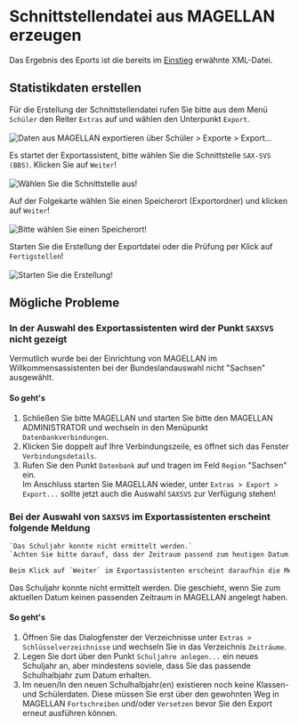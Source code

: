 # Schnittstellendatei aus MAGELLAN erzeugen

Das Ergebnis des Eports ist die bereits im [Einstieg](einstieg.md#einfuhrung) erwähnte XML-Datei.

## Statistikdaten erstellen

Für die Erstellung der Schnittstellendatei rufen Sie bitte aus dem Menü `Schüler` den Reiter `Extras` auf und wählen den Unterpunkt `Export`.<br><br>
![Daten aus MAGELLAN exportieren über `Schüler > Exporte > Export...`](/assets/images/export/export01.png)

Es startet der Exportassistent, bitte wählen Sie die Schnittstelle `SAX-SVS (BBS)`. Klicken Sie auf `Weiter`!<br><br>
![Wählen Sie die Schnittstelle aus!](/assets/images/export/export02.mvpsip.png)

Auf der Folgekarte wählen Sie einen Speicherort (Exportordner) und klicken auf `Weiter`!<br><br>
![Bitte wählen Sie einen Speicherort!](/assets/images/export/export04.png)

Starten Sie die Erstellung der Exportdatei oder die Prüfung per Klick auf `Fertigstellen`!<br><br>
![Starten Sie die Erstellung!](/assets/images/export/export05.png)

## Mögliche Probleme

### In der Auswahl des Exportassistenten wird der Punkt `SAXSVS` nicht gezeigt

Vermutlich wurde bei der Einrichtung von MAGELLAN im Willkommensassistenten bei der Bundeslandauswahl nicht "Sachsen" ausgewählt.<br>

#### So geht's

1. Schließen Sie bitte MAGELLAN und starten Sie bitte den MAGELLAN ADMINISTRATOR und wechseln in den Menüpunkt `Datenbankverbindungen`.
2. Klicken Sie doppelt auf Ihre Verbindungszeile, es öffnet sich das Fenster `Verbindungsdetails`.
3. Rufen Sie den Punkt `Datenbank` auf und tragen im Feld `Region` "Sachsen" ein.<br>Im Anschluss starten Sie MAGELLAN wieder, unter `Extras > Export > Export...` sollte jetzt auch die Auswahl `SAXSVS` zur Verfügung stehen!

### Bei der Auswahl von `SAXSVS` im Exportassistenten erscheint folgende Meldung

```txt
`Das Schuljahr konnte nicht ermittelt werden.`
`Achten Sie bitte darauf, dass der Zeitraum passend zum heutigen Datum in MAGELLAN existiert.`

Beim Klick auf `Weiter` im Exportassistenten erscheint daraufhin die Meldung `Geben Sie bitte mind. einen Zeitraum an`
```

Das Schuljahr konnte nicht ermittelt werden. Die geschieht, wenn Sie zum aktuellen Datum keinen passenden Zeitraum in MAGELLAN angelegt haben.

#### So geht's

1. Öffnen Sie das Dialogfenster der Verzeichnisse unter `Extras > Schlüsselverzeichnisse` und wechseln Sie in das Verzeichnis `Zeiträume`.
2. Legen Sie dort über den Punkt `Schuljahre anlegen...` ein neues Schuljahr an, aber mindestens soviele, dass Sie das passende Schulhalbjahr zum Datum erhalten.
3. Im neuen/In den neuen Schulhalbjahr(en) existieren noch keine Klassen- und Schülerdaten. Diese müssen Sie erst über den gewohnten Weg in MAGELLAN `Fortschreiben` und/oder `Versetzen` bevor Sie den Export erneut ausführen können.
